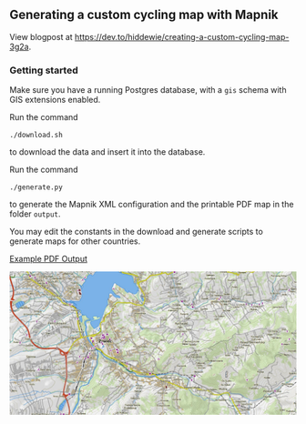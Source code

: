 
## Generating a custom cycling map with Mapnik

View blogpost at https://dev.to/hiddewie/creating-a-custom-cycling-map-3g2a.

### Getting started

Make sure you have a running Postgres database, with a `gis` schema with GIS extensions enabled.

Run the command 
```shell script
./download.sh
```
to download the data and insert it into the database.

Run the command 
```shell script
./generate.py
```
to generate the Mapnik XML configuration and the printable PDF map in the folder `output`.

You may edit the constants in the download and generate scripts to generate maps for other countries.

[Example PDF Output](https://github.com/hiddewie/map-it/releases/download/v1.0.0/output.pdf)

![Expected output](assets/cover.jpg)

